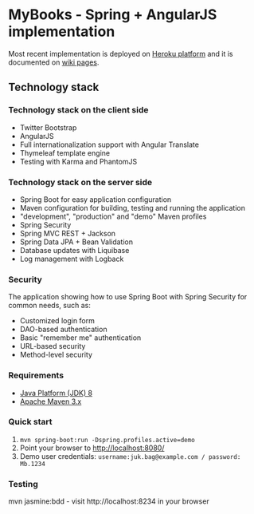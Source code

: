 # MyBooks - Spring + AngularJS implementation #

Most recent implementation is deployed on [Heroku platform](https://mybookscloud.herokuapp.com/) and it is documented on [wiki pages](https://github.com/mstane/software-architecture-lab/wiki).

## Technology stack ##


### Technology stack on the client side ###

 - Twitter Bootstrap
 - AngularJS
 - Full internationalization support with Angular Translate
 - Thymeleaf template engine
 - Testing with Karma and PhantomJS

### Technology stack on the server side ###

 - Spring Boot for easy application configuration
 - Maven configuration for building, testing and running the application
 - "development", "production" and "demo" Maven profiles
 - Spring Security
 - Spring MVC REST + Jackson
 - Spring Data JPA + Bean Validation
 - Database updates with Liquibase
 - Log management with Logback
 
 
 

### Security ###
The application showing how to use Spring Boot with Spring Security for common needs, such as:

* Customized login form
* DAO-based authentication
* Basic "remember me" authentication
* URL-based security
* Method-level security

### Requirements ###
* [Java Platform (JDK) 8](http://www.oracle.com/technetwork/java/javase/downloads/index.html)
* [Apache Maven 3.x](http://maven.apache.org/)

### Quick start ###
1. `mvn spring-boot:run -Dspring.profiles.active=demo`
2. Point your browser to [http://localhost:8080/](http://localhost:8080/)
3. Demo user credentials: `username:juk.bag@example.com / password: Mb.1234`



### Testing ###
mvn jasmine:bdd - visit http://localhost:8234 in your browser
